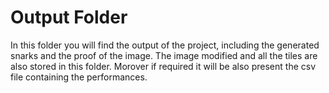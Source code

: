 # Output Folder
In this folder you will find the output of the project, including the generated snarks and the proof of the image. The image modified and all the tiles are also stored in this folder. Morover if required it will be also present the csv file containing the performances.